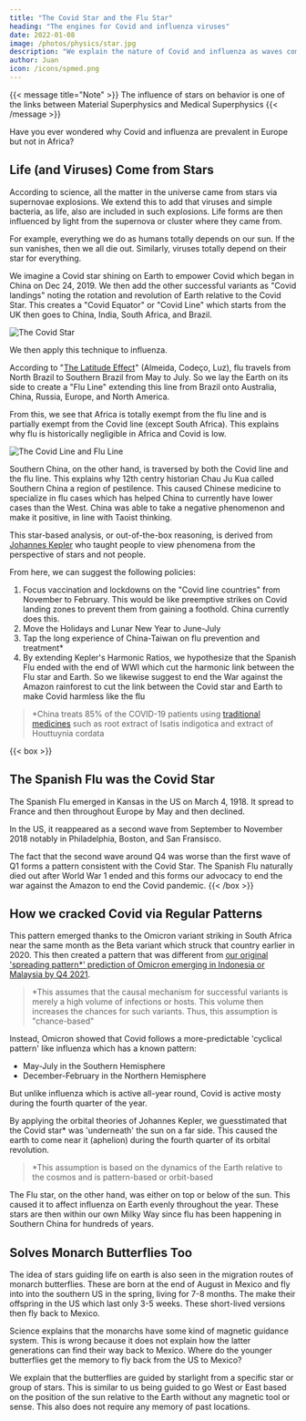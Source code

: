 ```yaml
---
title: "The Covid Star and the Flu Star"
heading: "The engines for Covid and influenza viruses"
date: 2022-01-08
image: /photos/physics/star.jpg
description: "We explain the nature of Covid and influenza as waves coming from their respective stars"
author: Juan
icon: /icons/spmed.png
---
```




{{< message title="Note" >}}
The influence of stars on behavior is one of the links between Material Superphysics and Medical Superphysics 
{{< /message >}}


Have you ever wondered why Covid and influenza are prevalent in Europe but not in Africa? 

<!-- Thanks to the Omicron variant, we can now conclusively answer this with real data and explain the causes and dynamics of both Covid and the flu virus. -->

## Life (and Viruses) Come from Stars

According to science, all the matter in the universe came from stars via supernovae explosions. We extend this to add that viruses and simple bacteria, as life, also are included in such explosions. Life forms are then influenced by light from the supernova or cluster where they came from. 

For example, everything we do as humans totally depends on our sun. If the sun vanishes, then we all die out. Similarly, viruses totally depend on their star for everything. 

We imagine a Covid star shining on Earth to empower Covid which began in China on Dec 24, 2019. We then add the other successful variants as "Covid landings" noting the rotation and revolution of Earth relative to the Covid Star. This creates a "Covid Equator" or "Covid Line" which starts from the UK then goes to China, India, South Africa, and Brazil. 

![The Covid Star](/graphics/covidstar.jpg)

We then apply this technique to influenza. 

According to "[The Latitude Effect](https://www.ncbi.nlm.nih.gov/pmc/articles/PMC6307116/)" (Almeida, Codeço, Luz), flu travels from North Brazil to Southern Brazil from May to July. So we lay the Earth on its side to create a "Flu Line" extending this line from Brazil onto Australia, China, Russia, Europe, and North America. 

From this, we see that Africa is totally exempt from the flu line and is partially exempt from the Covid line (except South Africa). This explains why flu is historically negligible in Africa and Covid is low. 

![The Covid Line and Flu Line](/graphics/covidline.jpg)

Southern China, on the other hand, is traversed by both the Covid line and the flu line. This explains why 12th centry historian Chau Ju Kua called Southern China a region of pestilence. This caused Chinese medicine to specialize in flu cases which has helped China to currently have lower cases than the West. China was able to take a negative phenomenon and make it positive, in line with Taoist thinking.




This star-based analysis, or out-of-the-box reasoning, is derived from [Johannes Kepler](/research/kepler) who taught people to view phenomena from the perspective of stars and not people.   

From here, we can suggest the following policies:

1. Focus vaccination and lockdowns on the "Covid line countries" from November to February. This would be like preemptive strikes on Covid landing zones to prevent them from gaining a foothold. China currently does this. 
2. Move the Holidays and Lunar New Year to June-July
3. Tap the long experience of China-Taiwan on flu prevention and treatment*
4. By extending Kepler's Harmonic Ratios, we hypothesize that the Spanish Flu ended with the end of WWI which cut the harmonic link between the Flu star and Earth. So we likewise suggest to end the War against the Amazon rainforest to cut the link between the Covid star and Earth to make Covid harmless like the flu

> *China treats 85% of the COVID-19 patients using [traditional medicines](https://www.frontiersin.org/articles/10.3389/fphar.2022.928106/full) such as root extract of Isatis indigotica and extract of Houttuynia cordata



{{< box >}}
## The Spanish Flu was the Covid Star

The Spanish Flu emerged in Kansas in the US on March 4, 1918. It spread to France and then throughout Europe by May and then declined.

In the US, it reappeared as a second wave from September to November 2018 notably in Philadelphia, Boston, and San Fransisco.

The fact that the second wave around Q4 was worse than the first wave of Q1 forms a pattern consistent with the Covid Star. The Spanish Flu naturally died out after World War 1 ended and this forms our advocacy to end the war against the Amazon to end the Covid pandemic.
{{< /box >}}



## How we cracked Covid via Regular Patterns

This pattern emerged thanks to the Omicron variant striking in South Africa near the same month as the Beta variant which struck that country earlier in 2020. This then created a pattern that was different from [our original 'spreading pattern*' prediction of Omicron emerging in Indonesia or Malaysia by Q4 2021](/social/supersociology/strong-christmas). 

> *This assumes that the causal mechanism for successful variants is merely a high volume of infections or hosts. This volume then increases the chances for such variants. Thus, this assumption is "chance-based"



Instead, Omicron showed that Covid follows a more-predictable 'cyclical pattern' like influenza which has a known pattern:
- May-July in the Southern Hemisphere
- December-February in the Northern Hemisphere

But unlike influenza which is active all-year round, Covid is active mosty during the fourth quarter of the year. 

By applying the orbital theories of Johannes Kepler, we guesstimated that the Covid star* was 'underneath' the sun on a far side. This caused the earth to come near it (aphelion) during the fourth quarter of its orbital revolution.

> *This assumption is based on the dynamics of the Earth relative to the cosmos and is pattern-based or orbit-based 

<!-- Rio. China is the middle area between   -->


The Flu star, on the other hand, was either on top or below of the sun. This caused it to affect influenza on Earth evenly throughout the year.  <!-- but nearly perpendicular to the Earth's axis.    --> These stars are then within our own Milky Way since flu has been happening in Southern China for hundreds of years. 


## Solves Monarch Butterflies Too

The idea of stars guiding life on earth is also seen in the migration routes of monarch butterflies. These are born at the end of August in Mexico and fly into into the southern US in the spring, living for 7-8 months. The make their offspring in the US which last only 3-5 weeks. These short-lived versions then fly back to Mexico.

Science explains that the monarchs have some kind of magnetic guidance system. This is wrong because it does not explain how the latter generations can find their way back to Mexico. Where do the younger butterflies get the memory to fly back from the US to Mexico?

We explain that the butterflies are guided by starlight from a specific star or group of stars.  This is similar to us being guided to go West or East based on the position of the sun relative to the Earth without any magnetic tool or sense. This also does not require any memory of past locations.  



<!-- Eta December 2020 from the UK and Nigeria
Iota (GH/253G.V1; B.1.526) New York in November 2020
Epsilon (GH/452R.V1) California, USA 2021
Kappa Maharashtra, India, in December 2020
Zeta P2 Brazil in April 2020
Theta (P.3, B.1.1.28.3) Japan and the Philippines in February 2021.
Lambda Peru Aug 2020 
Alpha Kent UK Nov 2020 
Beta Cape province South Africa Oct 2020
Gamma Manus Brazil Nov 2020 
Delta Maharashtra India Oct 2020

China treated 85% of the COVID-19 patients using traditional medicines such as root extract of Isatis indigotica and extract of Houttuynia cordata


Rio. China is the middle area between  

Oct Alpha UK  UK Kent 2020 +30% transorig
Nov Gamma Rio  2020
Dec Omicron South Africa Nov 2021 x%+ transdelta   
Dec Beta South Africa Dec 18 2020 50%+ transorig +serverity 
Dec Orig Wuhan   2019 Wuha +80% transalpha B.1.617.2  2021 India more severe than orig
Delta+ 20%+ trans delta
Aug Lambda Peru  


Kent UK
Gamma Rio De Jaineiro

South Africa Dec 18 2020

Oct-Nov-Dec-Jan

Dec 24 Wuhan 

oct nov dec

Souther May-Aug influenza season in  

starts at Ceara State in Northern Brazil and travels down to the Southern state of Parana. That the  
 -->